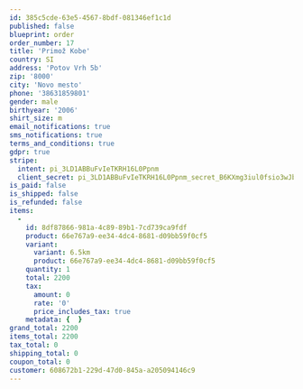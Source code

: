 ```yaml
---
id: 385c5cde-63e5-4567-8bdf-081346ef1c1d
published: false
blueprint: order
order_number: 17
title: 'Primož Kobe'
country: SI
address: 'Potov Vrh 5b'
zip: '8000'
city: 'Novo mesto'
phone: '38631859801'
gender: male
birthyear: '2006'
shirt_size: m
email_notifications: true
sms_notifications: true
terms_and_conditions: true
gdpr: true
stripe:
  intent: pi_3LD1ABBuFvIeTKRH16L0Ppnm
  client_secret: pi_3LD1ABBuFvIeTKRH16L0Ppnm_secret_B6KXmg3iul0fsio3wJb7Cc45U
is_paid: false
is_shipped: false
is_refunded: false
items:
  -
    id: 8df87866-981a-4c89-89b1-7cd739ca9fdf
    product: 66e767a9-ee34-4dc4-8681-d09bb59f0cf5
    variant:
      variant: 6.5km
      product: 66e767a9-ee34-4dc4-8681-d09bb59f0cf5
    quantity: 1
    total: 2200
    tax:
      amount: 0
      rate: '0'
      price_includes_tax: true
    metadata: {  }
grand_total: 2200
items_total: 2200
tax_total: 0
shipping_total: 0
coupon_total: 0
customer: 608672b1-229d-47d0-845a-a205094146c9
---
```

